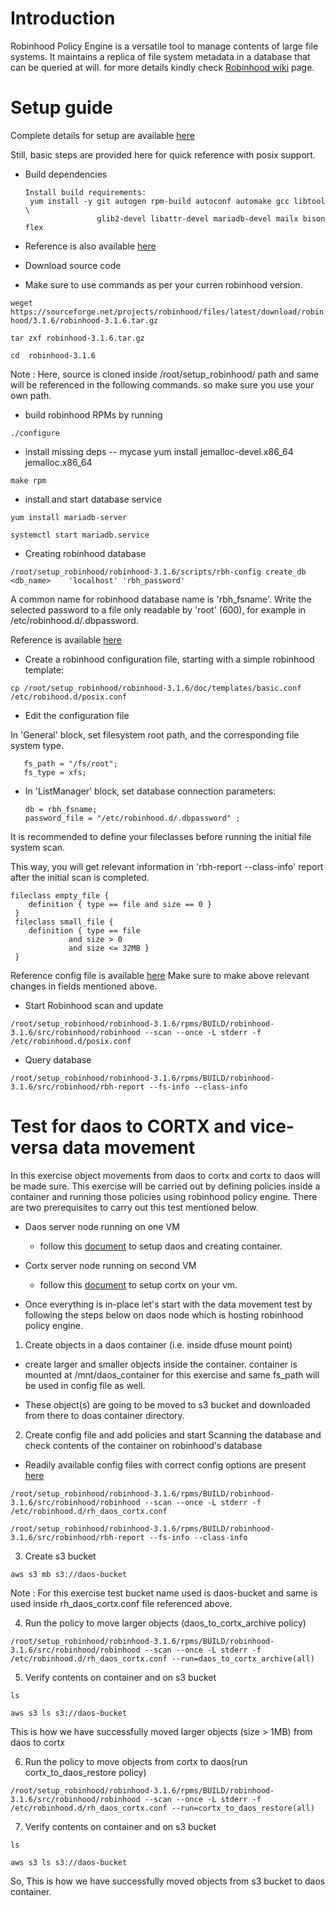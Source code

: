 # Introduction

Robinhood Policy Engine is a versatile tool to manage contents of large file systems. It maintains a replica of file system metadata in a database that can be queried at will. for more details kindly check [Robinhood wiki](https://github.com/cea-hpc/robinhood/wiki) page.

# Setup guide

Complete details for setup are available [here](https://github.com/cea-hpc/robinhood/wiki/robinhood_v3_admin_doc#software-installation)

Still, basic steps are provided here for quick reference with posix support.

* Build dependencies 

      Install build requirements:
       yum install -y git autogen rpm-build autoconf automake gcc libtool \
                      glib2-devel libattr-devel mariadb-devel mailx bison flex
                
- Reference is also available [here]( https://github.com/cea-hpc/robinhood/wiki/robinhood_v3_admin_doc#build-and-installation-from-sources)
                
* Download source code

- Make sure to use commands as per your curren robinhood version.

`weget https://sourceforge.net/projects/robinhood/files/latest/download/robinhood/3.1.6/robinhood-3.1.6.tar.gz`

`tar zxf robinhood-3.1.6.tar.gz`
 
`cd  robinhood-3.1.6`

Note : Here, source is cloned inside /root/setup_robinhood/ path and same will be referenced in the following commands. so make sure you use your own path.

* build robinhood RPMs by running
 
`./configure`
  
  - install missing deps -- mycase yum install jemalloc-devel.x86_64 jemalloc.x86_64
  
`make rpm`

* install and start database service

`yum install mariadb-server`

`systemctl start mariadb.service`

* Creating robinhood database 

`/root/setup_robinhood/robinhood-3.1.6/scripts/rbh-config create_db <db_name>    'localhost' 'rbh_password'`

A common name for robinhood database name is 'rbh_fsname'. Write the selected password to a file only readable by 'root' (600), for example in /etc/robinhood.d/.dbpassword.

Reference is available [here](https://github.com/cea-hpc/robinhood/wiki/v3_posix_tuto#configuration)

* Create a robinhood configuration file, starting with a simple robinhood template:

`cp /root/setup_robinhood/robinhood-3.1.6/doc/templates/basic.conf /etc/robihood.d/posix.conf`

* Edit the configuration file

In 'General' block, set filesystem root path, and the corresponding file system type.
       
       fs_path = "/fs/root";
       fs_type = xfs;
 
* In 'ListManager' block, set database connection parameters:

      db = rbh_fsname;
      password_file = "/etc/robinhood.d/.dbpassword" ;

It is recommended to define your fileclasses before running the initial file system scan.

This way, you will get relevant information in 'rbh-report --class-info' report after the initial scan is completed.

    fileclass empty_file {
        definition { type == file and size == 0 }
     }
     fileclass small_file {
        definition { type == file
                 and size > 0
                 and size <= 32MB }
     }

Reference config file is available [here](https://github.com/Seagate/cortx-experiments/blob/rajkumarpatel2602-robinhood-pengine/daos-cortx/src/samples/posix.conf)
Make sure to make above relevant changes in fields mentioned above.

* Start Robinhood scan and update

 `/root/setup_robinhood/robinhood-3.1.6/rpms/BUILD/robinhood-3.1.6/src/robinhood/robinhood --scan --once -L stderr -f /etc/robinhood.d/posix.conf`

* Query database
 
 `/root/setup_robinhood/robinhood-3.1.6/rpms/BUILD/robinhood-3.1.6/src/robinhood/rbh-report --fs-info --class-info`
 
# Test for daos to CORTX and vice-versa data movement

In this exercise object movements from daos to cortx and cortx to daos will be made sure. This exercise will be carried out by defining policies inside a container and running those policies using robinhood policy engine. There are two prerequisites to carry out this test mentioned below.

* Daos server node running on one VM

  - follow this [document](https://github.com/Seagate/cortx-experiments/blob/main/daos-cortx/docs/setup_daos.md) to setup daos and creating container.
  
* Cortx server node running on second VM

  - follow this [document](https://github.com/Seagate/cortx/blob/main/QUICK_START.md) to setup cortx on your vm.
  
* Once everything is in-place let's start with the data movement test by following the steps below on daos node which is hosting robinhood policy engine.
 
1. Create objects in a daos container (i.e. inside dfuse mount point)

- create larger and smaller objects inside the container. container is mounted at /mnt/daos_container for this exercise and same fs_path will be used in config file as well.

- These object(s) are going to be moved to s3 bucket and downloaded from there to doas container directory.

2. Create config file and add policies and start Scanning the database and check contents of the container on robinhood's database

- Readily available config files with correct config options are present [here](https://github.com/Seagate/cortx-experiments/blob/rajkumarpatel2602-robinhood-pengine/daos-cortx/src/samples/rh_daos_cortx.conf)

`/root/setup_robinhood/robinhood-3.1.6/rpms/BUILD/robinhood-3.1.6/src/robinhood/robinhood --scan --once -L stderr -f /etc/robinhood.d/rh_daos_cortx.conf`

`/root/setup_robinhood/robinhood-3.1.6/rpms/BUILD/robinhood-3.1.6/src/robinhood/rbh-report --fs-info --class-info`
 
3. Create s3 bucket 
 
`aws s3 mb s3://daos-bucket`

Note : For this exercise test bucket name used is daos-bucket and same is used inside rh_daos_cortx.conf file referenced above.

4. Run the policy to move larger objects (daos_to_cortx_archive policy)

`/root/setup_robinhood/robinhood-3.1.6/rpms/BUILD/robinhood-3.1.6/src/robinhood/robinhood --scan --once -L stderr -f /etc/robinhood.d/rh_daos_cortx.conf --run=daos_to_cortx_archive(all)`

5. Verify contents on container and on s3 bucket

`ls`

`aws s3 ls s3://daos-bucket`

This is how we have successfully moved larger objects (size > 1MB) from daos to cortx

6. Run the policy to move objects from cortx to daos(run cortx_to_daos_restore policy)

`/root/setup_robinhood/robinhood-3.1.6/rpms/BUILD/robinhood-3.1.6/src/robinhood/robinhood --scan --once -L stderr -f /etc/robinhood.d/rh_daos_cortx.conf --run=cortx_to_daos_restore(all)`

7. Verify contents on container and on s3 bucket

`ls`

`aws s3 ls s3://daos-bucket`

So, This is how we have successfully moved objects from s3 bucket to daos container.
